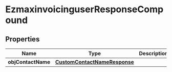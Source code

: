 
# EzmaxinvoicinguserResponseCompound

## Properties
| Name | Type | Description | Notes |
| ------------ | ------------- | ------------- | ------------- |
| **objContactName** | [**CustomContactNameResponse**](CustomContactNameResponse.md) |  |  |



